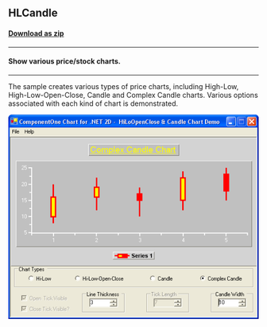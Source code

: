 ## HLCandle
#### [Download as zip](https://grapecity.github.io/DownGit/#/home?url=https://github.com/GrapeCity/ComponentOne-WinForms-Samples/tree/master/NetFramework\Charts\CS\HLCandle)
____
#### Show various price/stock charts.
____
The sample creates various types of price charts, including High-Low, High-Low-Open-Close, Candle and Complex Candle charts.
Various options associated with each kind of chart is demonstrated.

![screenshot](screenshot.PNG)
